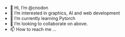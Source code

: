 - 👋 Hi, I’m @cnodon
- 👀 I’m interested in graphics, AI and web development
- 🌱 I’m currently learning Pytorch
- 💞️ I’m looking to collaborate on above.
- 📫 How to reach me ...

<!---
cnodon/cnodon is a ✨ special ✨ repository because its `README.md` (this file) appears on your GitHub profile.
You can click the Preview link to take a look at your changes.
--->
